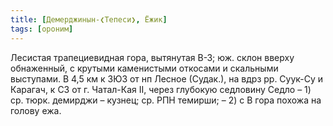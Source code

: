 ```yaml
---
title: [Демерджинын-❮Тепеси❯, Ёжик]
tags: [ороним]
---
```


Лесистая трапециевидная гора, вытянутая В-З; юж. склон вверху обнаженный, с
крутыми каменистыми откосами и скальными выступами. В 4,5 км к ЗЮЗ от нп Лесное
(Судак.), на вдрз рр. Суук-Су и Карагач, к СЗ от г. Чатал-Кая II, через глубокую
седловину Седло – 1) ср. тюрк. демирджи – кузнец; ср. РПН темирши; – 2) с В гора
похожа на голову ежа.
